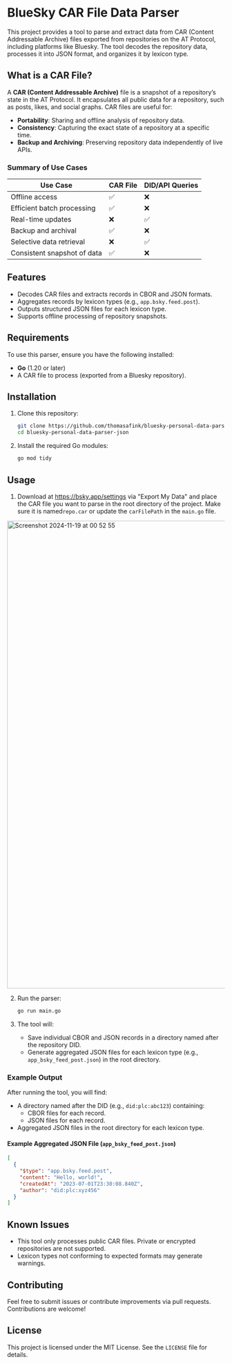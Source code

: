 # BlueSky CAR File Data Parser

This project provides a tool to parse and extract data from CAR (Content Addressable Archive) files exported from repositories on the AT Protocol, including platforms like Bluesky. The tool decodes the repository data, processes it into JSON format, and organizes it by lexicon type.

## What is a CAR File?

A **CAR (Content Addressable Archive)** file is a snapshot of a repository’s state in the AT Protocol. It encapsulates all public data for a repository, such as posts, likes, and social graphs. CAR files are useful for:
- **Portability**: Sharing and offline analysis of repository data.
- **Consistency**: Capturing the exact state of a repository at a specific time.
- **Backup and Archiving**: Preserving repository data independently of live APIs.

### Summary of Use Cases

| **Use Case**               | **CAR File** | **DID/API Queries** |
|----------------------------|--------------|---------------------|
| Offline access             | ✅           | ❌                  |
| Efficient batch processing | ✅           | ❌                  |
| Real-time updates          | ❌           | ✅                  |
| Backup and archival        | ✅           | ❌                  |
| Selective data retrieval   | ❌           | ✅                  |
| Consistent snapshot of data| ✅           | ❌                  |


## Features

- Decodes CAR files and extracts records in CBOR and JSON formats.
- Aggregates records by lexicon types (e.g., `app.bsky.feed.post`).
- Outputs structured JSON files for each lexicon type.
- Supports offline processing of repository snapshots.

## Requirements

To use this parser, ensure you have the following installed:

- **Go** (1.20 or later)
- A CAR file to process (exported from a Bluesky repository).

## Installation

1. Clone this repository:
   ```bash
   git clone https://github.com/thomasafink/bluesky-personal-data-parser-json.git
   cd bluesky-personal-data-parser-json
   ```

2. Install the required Go modules:
   ```bash
   go mod tidy
   ```

## Usage

1. Download at https://bsky.app/settings via "Export My Data" and place the CAR file you want to parse in the root directory of the project. Make sure it is named`repo.car` or update the `carFilePath` in the `main.go` file.

<img width="1084" alt="Screenshot 2024-11-19 at 00 52 55" src="https://github.com/user-attachments/assets/5427d178-3621-4ff8-9634-37556c593a28">

2. Run the parser:
   ```bash
   go run main.go
   ```

3. The tool will:
   - Save individual CBOR and JSON records in a directory named after the repository DID.
   - Generate aggregated JSON files for each lexicon type (e.g., `app_bsky_feed_post.json`) in the root directory.

### Example Output

After running the tool, you will find:
- A directory named after the DID (e.g., `did:plc:abc123`) containing:
  - CBOR files for each record.
  - JSON files for each record.
- Aggregated JSON files in the root directory for each lexicon type.

#### Example Aggregated JSON File (`app_bsky_feed_post.json`)
```json
[
  {
    "$type": "app.bsky.feed.post",
    "content": "Hello, world!",
    "createdAt": "2023-07-01T23:30:08.840Z",
    "author": "did:plc:xyz456"
  }
]
```

## Known Issues

- This tool only processes public CAR files. Private or encrypted repositories are not supported.
- Lexicon types not conforming to expected formats may generate warnings.

## Contributing

Feel free to submit issues or contribute improvements via pull requests. Contributions are welcome!

## License

This project is licensed under the MIT License. See the `LICENSE` file for details.
